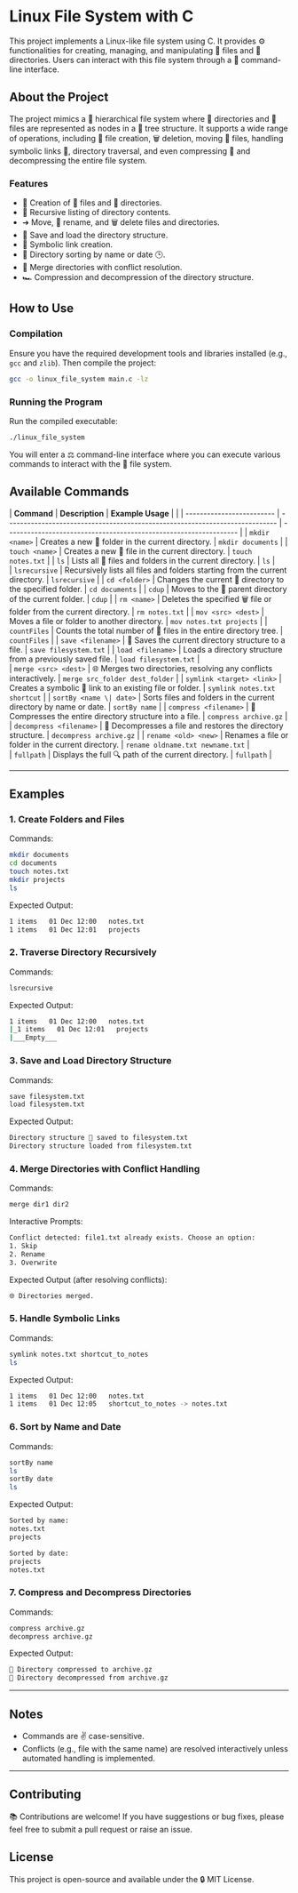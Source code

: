 # Linux File System with C

This project implements a Linux-like file system using C. It provides ⚙️ functionalities for creating, managing, and manipulating 📂 files and 📁 directories. Users can interact with this file system through a 🔧 command-line interface.

## **About the Project**

The project mimics a 🔬 hierarchical file system where 📂 directories and 📁 files are represented as nodes in a 🌲 tree structure. It supports a wide range of operations, including 🌟 file creation, 🗑 deletion, moving 📂 files, handling symbolic links 🔗, directory traversal, and even compressing 🔐 and decompressing the entire file system.

### **Features**

- 🔄 Creation of 📁 files and 📂 directories.
- 🔎 Recursive listing of directory contents.
- ➔ Move, 🔁 rename, and 🗑 delete files and directories.
- 📝 Save and load the directory structure.
- 🔗 Symbolic link creation.
- 📃 Directory sorting by name or date 🕒.
- 🔐 Merge directories with conflict resolution.
- 🏎️ Compression and decompression of the directory structure.

## **How to Use**

### **Compilation**

Ensure you have the required development tools and libraries installed (e.g., `gcc` and `zlib`). Then compile the project:

```bash
gcc -o linux_file_system main.c -lz
```

### **Running the Program**

Run the compiled executable:

```bash
./linux_file_system
```

You will enter a ⚖️ command-line interface where you can execute various commands to interact with the 🏢 file system.

## **Available Commands**

| **Command**               | **Description**                                                              | **Example Usage**                                                 |               |
| ------------------------- | ---------------------------------------------------------------------------- | ----------------------------------------------------------------- |
| `mkdir <name>`            | Creates a new 📂 folder in the current directory.                               | `mkdir documents`                                                 |
| `touch <name>`            | Creates a new 📁 file in the current directory.                                 | `touch notes.txt`                                                 |
| `ls`                      | Lists all 📂 files and folders in the current directory.                        | `ls`                                                              |  
| `lsrecursive`             | Recursively lists all files and folders starting from the current directory. | `lsrecursive`                                                     |
| `cd <folder>`             | Changes the current 🏢 directory to the specified folder.                       | `cd documents`                                                    |
| `cdup`                    | Moves to the 🔼 parent directory of the current folder.                         | `cdup`                                                            |
| `rm <name>`               | Deletes the specified 🗑 file or folder from the current directory.             | `rm notes.txt`                                                    |
| `mov <src> <dest>`        | Moves a file or folder to another directory.                                 | `mov notes.txt projects`                                          |
| `countFiles`              | Counts the total number of 📁 files in the entire directory tree.               | `countFiles`                                                      |
| `save <filename>`         | 📝 Saves the current directory structure to a file.                             | `save filesystem.txt`                                             |
| `load <filename>`         | Loads a directory structure from a previously saved file.                    | `load filesystem.txt`                                             |   
| `merge <src> <dest>`      | 🌐 Merges two directories, resolving any conflicts interactively.               | `merge src_folder dest_folder`                                    | 
| `symlink <target> <link>` | Creates a symbolic 🔗 link to an existing file or folder.                       | `symlink notes.txt shortcut`                                      |
| `sortBy <name \| date>`                                                                      | Sorts files and folders in the current directory by name or date. | `sortBy name` |
| `compress <filename>`     | 🔐 Compresses the entire directory structure into a file.                       | `compress archive.gz`                                             | 
| `decompress <filename>`   | 🔋 Decompresses a file and restores the directory structure.                    | `decompress archive.gz`                                           | 
| `rename <old> <new>`      | Renames a file or folder in the current directory.                           | `rename oldname.txt newname.txt`                                  |  
| `fullpath`                | Displays the full 🔍 path of the current directory.                             | `fullpath`                                                        |  

---

## **Examples**

### 1. Create Folders and Files

Commands:

```bash
mkdir documents
cd documents
touch notes.txt
mkdir projects
ls
```

Expected Output:

```bash
1 items   01 Dec 12:00   notes.txt
1 items   01 Dec 12:01   projects
```

### 2. Traverse Directory Recursively

Commands:

```bash
lsrecursive
```

Expected Output:

```bash
1 items   01 Dec 12:00   notes.txt
|_1 items   01 Dec 12:01   projects
|___Empty___
```

### 3. Save and Load Directory Structure

Commands:

```bash
save filesystem.txt
load filesystem.txt
```

Expected Output:

```bash
Directory structure 📝 saved to filesystem.txt
Directory structure loaded from filesystem.txt
```

### 4. Merge Directories with Conflict Handling

Commands:

```bash
merge dir1 dir2
```

Interactive Prompts:

```bash
Conflict detected: file1.txt already exists. Choose an option:
1. Skip
2. Rename
3. Overwrite
```

Expected Output (after resolving conflicts):

```bash
🌐 Directories merged.
```

### 5. Handle Symbolic Links

Commands:

```bash
symlink notes.txt shortcut_to_notes
ls
```

Expected Output:

```bash
1 items   01 Dec 12:00   notes.txt
1 items   01 Dec 12:05   shortcut_to_notes -> notes.txt
```

### 6. Sort by Name and Date

Commands:

```bash
sortBy name
ls
sortBy date
ls
```

Expected Output:

```bash
Sorted by name:
notes.txt
projects

Sorted by date:
projects
notes.txt
```

### 7. Compress and Decompress Directories

Commands:

```bash
compress archive.gz
decompress archive.gz
```

Expected Output:

```bash
🔐 Directory compressed to archive.gz
🔋 Directory decompressed from archive.gz
```

---

## **Notes**

- Commands are ✌️ case-sensitive.
- Conflicts (e.g., file with the same name) are resolved interactively unless automated handling is implemented.

---

## **Contributing**

📚 Contributions are welcome! If you have suggestions or bug fixes, please feel free to submit a pull request or raise an issue.

## **License**

This project is open-source and available under the 🔒 MIT License.

